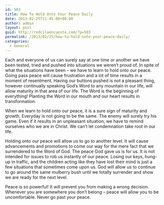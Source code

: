 ```yaml
---
id: 503
title: How To Hold Onto Your Peace Daily
date: 2013-02-25T11:45:00+00:00
author: admin
layout: post
guid: http://redcilaencuesta.com/?p=503
permalink: /2013/02/25/how-to-hold-onto-your-peace-daily/
categories:
  - General
---
```

Each and everyone of us can surely say at one time or another we have been tested, tried and pushed into situations we weren’t proud of. In spite of what the situations have been – we have to learn to hold onto our peace. Going pass peace will cause frustration and a lot of time results in a moment of resentment. Having our buttons pushed is not a pleasant thing, however continually speaking God’s Word to any mountain in our life, will allow maturity in that area of our life. The Word is the beginning of everything! Planting the Word in our mouth and our heart results in transformation.

When we learn to hold onto our peace, it is a sure sign of maturity and growth. Everyday is not going to be the same. The enemy will surely try his game. Even if it results in an unpleasant situation, we have to remind ourselves who we are in Christ. We can’t let condemnation take root in our life.

Holding onto our peace will allow us to go to another level. It will cause advancements and promotions to come our way for the mere fact that we surrendered to the Word of God. The peace God gave us is for us. It is not intended for issues to rob us instantly of our peace. Losing our keys, hung-up in traffic, and the children acting like they have lost their mind is just a few situations that sometimes come upon us. God will allow us to continue to go around the same mulberry bush until we totally surrender and show we are ready for the next level.

Peace is so powerful! It will prevent you from making a wrong decision. Whenever you are somewhere you don’t belong – peace will allow you to be uncomfortable. Never go past your peace.